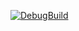 [![DebugBuild](https://github.com/katajima/GE3/actions/workflows/DebugBuild.yml/badge.svg?branch=master)](https://github.com/katajima/GE3/actions/workflows/DebugBuild.yml)
